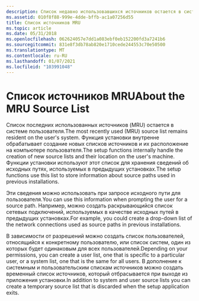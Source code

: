 ```yaml
---
description: Список недавно использовавшихся источников остается в системе пользователей.
ms.assetid: 010f8f88-999e-4dde-bffb-ac1a07256d55
title: Список источников MRU
ms.topic: article
ms.date: 05/31/2018
ms.openlocfilehash: 062624057e7dd1a083ebf0eb152200fd3a7241b6
ms.sourcegitcommit: 831e8f3db78ab820e1710cede244553c70e50500
ms.translationtype: MT
ms.contentlocale: ru-RU
ms.lasthandoff: 01/07/2021
ms.locfileid: "103991048"
---
```

# <a name="about-the-mru-source-list"></a><span data-ttu-id="7cdad-103">Список источников MRU</span><span class="sxs-lookup"><span data-stu-id="7cdad-103">About the MRU Source List</span></span>

<span data-ttu-id="7cdad-104">Список последних использованных источников (MRU) остается в системе пользователя.</span><span class="sxs-lookup"><span data-stu-id="7cdad-104">The most recently used (MRU) source list remains resident on the user's system.</span></span> <span data-ttu-id="7cdad-105">Функция установки внутренне обрабатывает создание новых списков источников и их расположение на компьютере пользователя.</span><span class="sxs-lookup"><span data-stu-id="7cdad-105">The setup functions internally handle the creation of new source lists and their location on the user's machine.</span></span> <span data-ttu-id="7cdad-106">Функции установки используют этот список для хранения сведений об исходных путях, используемых в предыдущих установках.</span><span class="sxs-lookup"><span data-stu-id="7cdad-106">The setup functions use this list to store information about source paths used in previous installations.</span></span>

<span data-ttu-id="7cdad-107">Эти сведения можно использовать при запросе исходного пути для пользователя.</span><span class="sxs-lookup"><span data-stu-id="7cdad-107">You can use this information when prompting the user for a source path.</span></span> <span data-ttu-id="7cdad-108">Например, можно создать раскрывающийся список сетевых подключений, используемых в качестве исходных путей в предыдущих установках.</span><span class="sxs-lookup"><span data-stu-id="7cdad-108">For example, you could create a drop-down list of the network connections used as source paths in previous installations.</span></span>

<span data-ttu-id="7cdad-109">В зависимости от разрешений можно создать список пользователей, относящийся к конкретному пользователю, или список систем, один из которых будет одинаковым для всех пользователей.</span><span class="sxs-lookup"><span data-stu-id="7cdad-109">Depending on your permissions, you can create a user list, one that is specific to a particular user, or a system list, one that is the same for all users.</span></span> <span data-ttu-id="7cdad-110">В дополнение к системным и пользовательским спискам источников можно создать временный список источников, который отбрасывается при выходе из приложения установки.</span><span class="sxs-lookup"><span data-stu-id="7cdad-110">In addition to system and user source lists you can create a temporary source list that is discarded when the setup application exits.</span></span>

 

 



